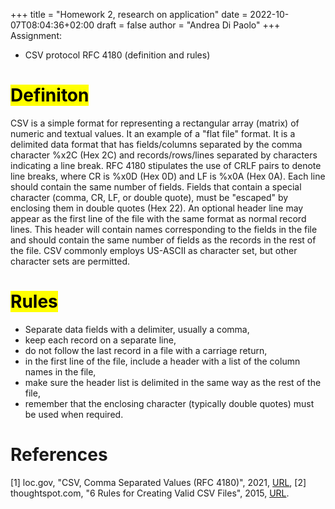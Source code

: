 +++
title = "Homework 2, research on application"
date = 2022-10-07T08:04:36+02:00
draft = false
author = "Andrea Di Paolo"
+++
Assignment:
<ul>
    <li> CSV protocol RFC 4180 (definition and rules) </li>
</ul>

<!--more-->
# <mark> Definiton </mark>
CSV is a simple format for representing a rectangular array (matrix) of numeric and textual values. It an example of a "flat file" format. It is a delimited data format that has fields/columns separated by the comma character %x2C (Hex 2C) and records/rows/lines separated by characters indicating a line break. RFC 4180 stipulates the use of CRLF pairs to denote line breaks, where CR is %x0D (Hex 0D) and LF is %x0A (Hex 0A). Each line should contain the same number of fields. Fields that contain a special character (comma, CR, LF, or double quote), must be "escaped" by enclosing them in double quotes (Hex 22). An optional header line may appear as the first line of the file with the same format as normal record lines. This header will contain names corresponding to the fields in the file and should contain the same number of fields as the records in the rest of the file. CSV commonly employs US-ASCII as character set, but other character sets are permitted.

# <mark> Rules <mark>
<ul>
    <li> Separate data fields with a delimiter, usually a comma, </li>
    <li> keep each record on a separate line, </li>
    <li> do not follow the last record in a file with a carriage return, </li>
    <li> in the first line of the file, include a header with a list of the column names in the file, </li>
    <li> make sure the header list is delimited in the same way as the rest of the file, </li>
    <li> remember that the enclosing character (typically double quotes) must be used when required. </li>
</ul>

# References 
[1] loc.gov, "CSV, Comma Separated Values (RFC 4180)", 2021, [URL](https://www.loc.gov/preservation/digital/formats/fdd/fdd000323.shtml),
[2] thoughtspot.com, "6 Rules for Creating Valid CSV Files", 2015, [URL](https://www.thoughtspot.com/blog/6-rules-creating-valid-csv-files).